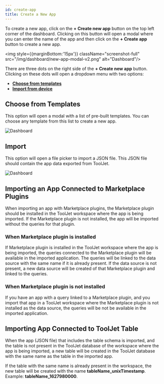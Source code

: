 ```yaml
---
id: create-app
title: Create a New App
---
```


To create a new app, click on the **+ Create new app** button on the top left corner of the dashboard. Clicking on this button will open a modal where you can enter the name of the app and then click on the **+ Create app** button to create a new app.

<img style={{marginBottom:'15px'}} className="screenshot-full" src="/img/dashboard/new-app-modal-v2.png" alt="Dashboard"/>

There are three dots on the right side of the **+ Create new app** button. Clicking on these dots will open a dropdown menu with two options:

- **[Choose from templates](#choose-from-templates)**
- **[Import from device](#import)**

<div style={{paddingTop:'24px'}}>

## Choose from Templates

This option will open a modal with a list of pre-built templates. You can choose any template from this list to create a new app.

<img className="screenshot-full" src="/img/dashboard/choosefromtemplate-v2.gif" alt="Dashboard"/>

</div>

<div style={{paddingTop:'24px'}}>

## Import

This option will open a file picker to import a JSON file. This JSON file should contain the app data exported from ToolJet.

<img className="screenshot-full" src="/img/dashboard/import-app-v2.gif" alt="Dashboard"/>


</div>

<div style={{paddingTop:'24px'}}>

## Importing an App Connected to Marketplace Plugins

When importing an app with Marketplace plugins, the Marketplace plugin should be installed in the ToolJet workspace where the app is being imported. If the Marketplace plugin is not installed, the app will be imported without the queries for that plugin.

### When Marketplace plugin is installed

If Marketplace plugin is installed in the ToolJet workspace where the app is being imported, the queries connected to the Marketplace plugin will be available in the imported application. The queries will be linked to the data source with the same name if it is already present. If the data source is not present, a new data source will be created of that Marketplace plugin and linked to the queries.

### When Marketplace plugin is not installed

If you have an app with a query linked to a Marketplace plugin, and you import that app in a ToolJet workspace where the Marketplace plugin is not installed as the data source, the queries will be not be available in the imported application.

</div>

<div style={{paddingTop:'24px'}}>

## Importing App Connected to ToolJet Table

When the app (JSON file) that includes the table schema is imported, and the table is not present in the ToolJet database of the workspace where the app is being imported, a new table will be created in the ToolJet database with the same name as the table in the imported app.

If the table with the same name is already present in the workspace, the new table will be created with the name **tableName_unixTimestamp**. <br/>
Example: **tableName_1627980000**.

</div>

